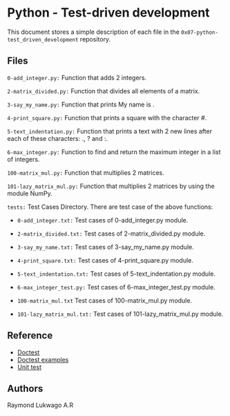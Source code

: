 # Python - Test-driven development
This document stores a simple description of each file in the `0x07-python-test_driven_development` repository.

## Files
`0-add_integer.py:` Function that adds 2 integers.

`2-matrix_divided.py:` Function that divides all elements of a matrix.

`3-say_my_name.py:` Function that prints My name is <first name> <last name>.

`4-print_square.py:` Function that prints a square with the character #.

`5-text_indentation.py:` Function that prints a text with 2 new lines after each of these characters: ., ? and :.

`6-max_integer.py:` Function to find and return the maximum integer in a list of integers.

`100-matrix_mul.py:` Function that multiplies 2 matrices.

`101-lazy_matrix_mul.py:` Function that multiplies 2 matrices by using the module NumPy.

`tests:` Test Cases Directory. There are test case of the above functions:

- `0-add_integer.txt:` Test cases of 0-add_integer.py module.

- `2-matrix_divided.txt:` Test cases of 2-matrix_divided.py module.

- `3-say_my_name.txt:` Test cases of 3-say_my_name.py module.

- `4-print_square.txt:` Test cases of 4-print_square.py module.

- `5-text_indentation.txt:` Test cases of 5-text_indentation.py module.

- `6-max_integer_test.py:` Test cases of 6-max_integer_test.py module.

- `100-matrix_mul.txt` Test cases of 100-matrix_mul.py module.

- `101-lazy_matrix_mul.txt:` Test cases of 101-lazy_matrix_mul.py module.

## Reference 

- [Doctest](https://docs.python.org/3.4/library/doctest.html)
- [Doctest examples](https://pymotw.com/3/doctest/)
- [Unit test](https://www.youtube.com/watch?v=1Lfv5tUGsn8)

## Authors
Raymond Lukwago A.R
